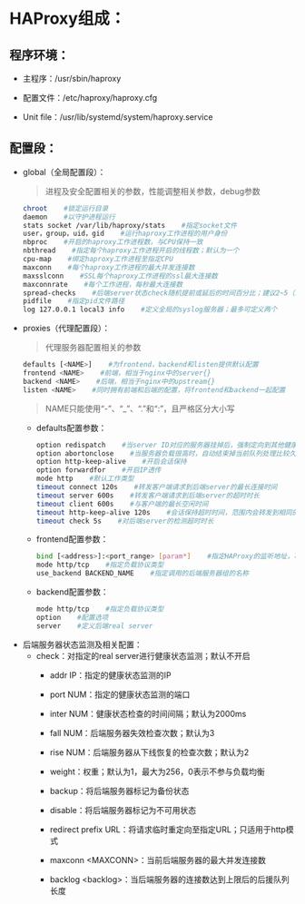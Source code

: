 # HAProxy组成：
## 程序环境：
+ 主程序：/usr/sbin/haproxy

+ 配置文件：/etc/haproxy/haproxy.cfg
+ Unit file：/usr/lib/systemd/system/haproxy.service

## 配置段：
+ global（全局配置段）：
    >进程及安全配置相关的参数，性能调整相关参数，debug参数
    ```sh
    chroot    #锁定运行目录
    daemon    #以守护进程运行
    stats socket /var/lib/haproxy/stats    #指定socket文件
    user，group，uid，gid    #运行haproxy工作进程的用户身份
    nbproc    #开启的haproxy工作进程数，与CPU保持一致
    nbthread    #指定每个haproxy工作进程开启的线程数；默认为一个
    cpu-map    #绑定haproxy工作进程至指定CPU
    maxconn    #每个haproxy工作进程的最大并发连接数
    maxsslconn    #SSL每个haproxy工作进程的ssl最大连接数
    maxconnrate    #每个工作进程，每秒最大连接数
    spread-checks    #后端server状态check随机提前或延后的时间百分比；建议2~5（即20%~50%）之间
    pidfile    #指定pid文件路径
    log 127.0.0.1 local3 info    #定义全局的syslog服务器；最多可定义两个
    ```
+ proxies（代理配置段）：
    >代理服务器配置相关的参数
    ```sh
    defaults [<NAME>]    #为frontend，backend和listen提供默认配置
    frontend <NAME>    #前端，相当于nginx中的server{}
    backend <NAME>    #后端，相当于nginx中的upstream{}
    listen <NAME>    #同时拥有前端和后端的配置，将frontend和backend一起配置
    ```
    >NAME只能使用“-”、“_”、“.”和“:”，且严格区分大小写
    + defaults配置参数：
        ```sh
        option redispatch    #当server ID对应的服务器挂掉后，强制定向到其他健康的服务器
        option abortonclose    #当服务器负载很高时，自动结束掉当前队列处理比较久的连接
        option http-keep-alive    #开启会话保持
        option forwardfor    #开启IP透传
        mode http    #默认工作类型
        timeout connect 120s    #转发客户端请求到后端server的最长连接时间
        timeout server 600s    #转发客户端请求到后端server的超时时长
        timeout client 600s    #与客户端的最长空闲时间
        timeout http-keep-alive 120s    #会话保持超时时间，范围内会转发到相同的后端服务器
        timeout check 5s    #对后端server的检测超时时长
        ```
    + frontend配置参数：
        ```sh
        bind [<address>]:<port_range> [param*]    #指定HAProxy的监听地址，可以是IPv4或IPv6，可同时监听多个IP或端口，可同时用于listen字段中
        mode http/tcp    #指定负载协议类型
        use_backend BACKEND_NAME    #指定调用的后端服务器组的名称
        ```
    + backend配置参数：
        ```sh
        mode http/tcp    #指定负载协议类型
        option    #配置选项
        server    #定义后端real server
        ```
+ 后端服务器状态监测及相关配置：
    + check：对指定的real server进行健康状态监测；默认不开启
        + addr IP：指定的健康状态监测的IP

        + port NUM：指定的健康状态监测的端口
        + inter NUM：健康状态检查的时间间隔；默认为2000ms
        + fall NUM：后端服务器失效检查次数；默认为3
        + rise NUM：后端服务器从下线恢复的检查次数；默认为2
        + weight：权重；默认为1，最大为256，0表示不参与负载均衡
        + backup：将后端服务器标记为备份状态
        + disable：将后端服务器标记为不可用状态
        + redirect prefix URL：将请求临时重定向至指定URL；只适用于http模式
        + maxconn \<MAXCONN>：当前后端服务器的最大并发连接数
        + backlog \<backlog>：当后端服务器的连接数达到上限后的后援队列长度
